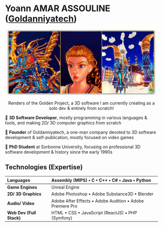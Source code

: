 <!--  URL: https://github.com/Goldanniyatech/Goldanniyatech -->

# Yoann AMAR ASSOULINE ([Goldanniyatech](https://www.goldanniyatech.com/)) 

![Banner](Data/Goldanniyatech-Banner.png?raw=true "Goldanniyatech Banner") 
<p align="center"> Renders of the Golden Project, a 3D software I am currently creating as a solo dev & entirely from scratch! </p>

💎 **3D Software Developer**, mostly programming in various languages & tools, and making 2D/ 3D computer graphics from scratch

💎 **Founder** of Goldanniyatech, a one-man company devoted to 3D software development & self-publication, mostly focused on video games

💎 **PhD Student** at Sorbonne University, focusing on professional 3D software development & history since the early 1990s

## Technologies (Expertise)

| **Languages**             | Assembly (MIPS) • C • C++ • C# • Java • Python  |
| :------------------------ | :---------------------------------------------- |
| **Game Engines**          | Unreal Engine                           | 
| **2D/ 3D Graphics**       | Adobe Photoshop • Adobe Substance3D • Blender |
| **Audio/ Video**          | Adobe After Effects • Adobe Audition • Adobe Premiere Pro  |
| **Web Dev (Full Stack)**  | HTML • CSS • JavaScript (ReactJS) • PHP (Symfony)          |
